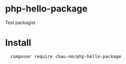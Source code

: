 # php-hello-package

Test packagist

# Install

<pre>
  composer require chau-nm/php-hello-package
</pre>
